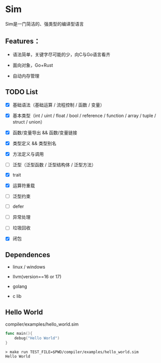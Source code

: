 # Sim

Sim是一门简洁的、强类型的编译型语言

## Features：

+ 语法简单，关键字尽可能的少，向C与Go语言看齐

+ 面向对象，Go+Rust

+ 自动内存管理

## TODO List

+ [x] 基础语法（基础运算 / 流程控制 / 函数 / 变量）

+ [x] 基本类型（int / uint / float / bool / reference / function / array / tuple / struct / union）

+ [x] 函数/变量导出 && 函数/变量链接

+ [x] 类型定义 && 类型别名

+ [x] 方法定义与调用

+ [ ] 泛型（泛型函数 / 泛型结构体 / 泛型方法）

+ [x] trait

+ [x] 运算符重载

+ [ ] 泛型约束

+ [ ] defer

+ [ ] 异常处理

+ [ ] 垃圾回收

+ [x] 闭包

## Dependences

+ linux / windows

+ llvm(version==16 or 17)

+ golang

+ c lib

## Hello World

compiler/examples/hello_world.sim

```go
func main(){
    debug("Hello World")
}
```

```shell
> make run TEST_FILE=$PWD/compiler/examples/hello_world.sim
Hello World
```